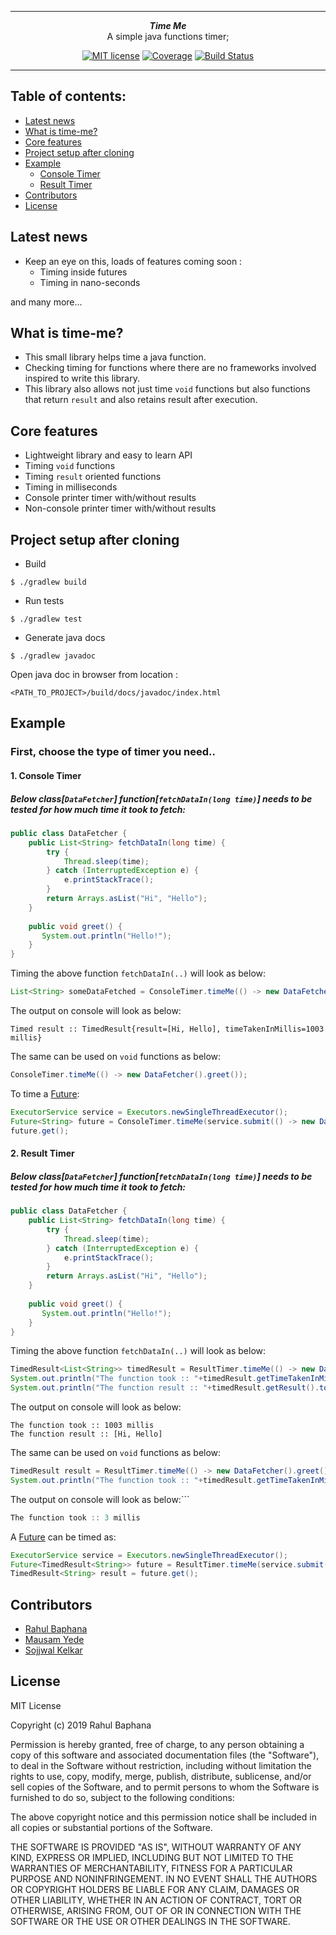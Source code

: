 ***

<div align="center">
    <b><em>Time Me</em></b><br>
    A simple java functions timer;
</div>

<div align="center">

[![MIT license](http://img.shields.io/badge/license-MIT-brightgreen.svg?style=flat)](http://opensource.org/licenses/MIT)
[![Coverage](https://codecov.io/gh/rahulbaphana/time-me/branch/master/graph/badge.svg)](https://codecov.io/gh/rahulbaphana/time-me)
[![Build Status](https://travis-ci.com/rahulbaphana/time-me.svg?branch=master)](https://travis-ci.com/rahulbaphana/time-me)

</div>

***

## Table of contents:
* [Latest news](https://github.com/rahulbaphana/time-me#latest-news)
* [What is time-me?](https://github.com/rahulbaphana/time-me#what-is-time-me)
* [Core features](https://github.com/rahulbaphana/time-me#core-features)
* [Project setup after cloning](https://github.com/rahulbaphana/time-me#project-setup-after-cloning)
* [Example](https://github.com/rahulbaphana/time-me#example)
    * [Console Timer](https://github.com/rahulbaphana/time-me#1-console-timer)
    * [Result Timer](https://github.com/rahulbaphana/time-me#2-result-timer)
* [Contributors](https://github.com/rahulbaphana/time-me#contributors)
* [License](https://github.com/rahulbaphana/time-me#license)

## Latest news
* Keep an eye on this, loads of features coming soon :
    * Timing inside futures
    * Timing in nano-seconds
    
and many more...

## What is time-me? 
* This small library helps time a java function.
* Checking timing for functions where there are no frameworks involved inspired to write this library.
* This library also allows not just time ```void``` functions but also functions that return ```result``` and also retains result after execution.

## Core features
* Lightweight library and easy to learn API
* Timing ```void``` functions
* Timing ```result``` oriented functions
* Timing in milliseconds
* Console printer timer with/without results
* Non-console printer timer with/without results 
 
## Project setup after cloning
* Build 
```
$ ./gradlew build
```

* Run tests
```
$ ./gradlew test
```

* Generate java docs
```
$ ./gradlew javadoc
```
Open java doc in browser from location : 
```
<PATH_TO_PROJECT>/build/docs/javadoc/index.html
```
 
## Example

### First, choose the type of timer you need..

#### 1. Console Timer

##### Below class[```DataFetcher```] function[```fetchDataIn(long time)```] needs to be tested for how much time it took to fetch:
```java
public class DataFetcher {
    public List<String> fetchDataIn(long time) {
        try {
            Thread.sleep(time);
        } catch (InterruptedException e) {
            e.printStackTrace();
        }
        return Arrays.asList("Hi", "Hello");
    }
    
    public void greet() {
       System.out.println("Hello!");
    }
}
```
Timing the above function ```fetchDataIn(..)``` will look as below:
```java
List<String> someDataFetched = ConsoleTimer.timeMe(() -> new DataFetcher().fetchDataIn(1000));
```
The output on console will look as below:
```
Timed result :: TimedResult{result=[Hi, Hello], timeTakenInMillis=1003 millis}
```
The same can be used on ```void``` functions as below:
```java
ConsoleTimer.timeMe(() -> new DataFetcher().greet());
```
To time a [Future](https://docs.oracle.com/javase/8/docs/api/java/util/concurrent/Future.html):
```java
ExecutorService service = Executors.newSingleThreadExecutor();
Future<String> future = ConsoleTimer.timeMe(service.submit(() -> new DataFetcher().greet())));
future.get();
```

#### 2. Result Timer

##### Below class[```DataFetcher```] function[```fetchDataIn(long time)```] needs to be tested for how much time it took to fetch:
```java
public class DataFetcher {
    public List<String> fetchDataIn(long time) {
        try {
            Thread.sleep(time);
        } catch (InterruptedException e) {
            e.printStackTrace();
        }
        return Arrays.asList("Hi", "Hello");
    }
    
    public void greet() {
       System.out.println("Hello!");
    }
}
```
Timing the above function ```fetchDataIn(..)``` will look as below:
```java
TimedResult<List<String>> timedResult = ResultTimer.timeMe(() -> new DataFetcher().fetchDataIn(1000));
System.out.println("The function took :: "+timedResult.getTimeTakenInMillis()+ " millis")
System.out.println("The function result :: "+timedResult.getResult().toString())
```
The output on console will look as below:
```
The function took :: 1003 millis
The function result :: [Hi, Hello]
```
The same can be used on ```void``` functions as below:
```java
TimedResult result = ResultTimer.timeMe(() -> new DataFetcher().greet());
System.out.println("The function took :: "+timedResult.getTimeTakenInMillis()+ " millis")
```
The output on console will look as below:```
```java
The function took :: 3 millis
```
A [Future](https://docs.oracle.com/javase/8/docs/api/java/util/concurrent/Future.html) can be timed as:
```java
ExecutorService service = Executors.newSingleThreadExecutor();
Future<TimedResult<String>> future = ResultTimer.timeMe(service.submit(() -> new DataFetcher().greet())));
TimedResult<String> result = future.get();
```
## Contributors
* [Rahul Baphana](https://github.com/rahulbaphana)
* [Mausam Yede](https://github.com/mausamyede) 
* [Sojjwal Kelkar](https://github.com/sskelkar)

## License
MIT License

Copyright (c) 2019 Rahul Baphana

Permission is hereby granted, free of charge, to any person obtaining a copy
of this software and associated documentation files (the "Software"), to deal
in the Software without restriction, including without limitation the rights
to use, copy, modify, merge, publish, distribute, sublicense, and/or sell
copies of the Software, and to permit persons to whom the Software is
furnished to do so, subject to the following conditions:

The above copyright notice and this permission notice shall be included in all
copies or substantial portions of the Software.

THE SOFTWARE IS PROVIDED "AS IS", WITHOUT WARRANTY OF ANY KIND, EXPRESS OR
IMPLIED, INCLUDING BUT NOT LIMITED TO THE WARRANTIES OF MERCHANTABILITY,
FITNESS FOR A PARTICULAR PURPOSE AND NONINFRINGEMENT. IN NO EVENT SHALL THE
AUTHORS OR COPYRIGHT HOLDERS BE LIABLE FOR ANY CLAIM, DAMAGES OR OTHER
LIABILITY, WHETHER IN AN ACTION OF CONTRACT, TORT OR OTHERWISE, ARISING FROM,
OUT OF OR IN CONNECTION WITH THE SOFTWARE OR THE USE OR OTHER DEALINGS IN THE
SOFTWARE.